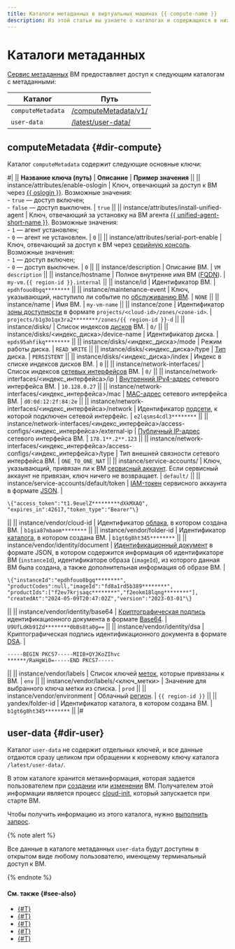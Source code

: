 ```yaml
---
title: Каталоги метаданных в виртуальных машинах {{ compute-name }}
description: Из этой статьи вы узнаете о каталогах и содержащихся в них ключах, доступных в сервисе метаданных виртуальных машин {{ compute-full-name }}.
---
```


# Каталоги метаданных

[Сервис метаданных](../vm-metadata.md) ВМ предоставляет доступ к следующим каталогам с метаданными:

| **Каталог** | **Путь** |
| --- | --- |
| `computeMetadata` | [/computeMetadata/v1/](#dir-compute) |
| `user-data` | [/latest/user-data/](#dir-user) |

## computeMetadata {#dir-compute}

Каталог `computeMetadata` содержит следующие основные ключи:

#|
|| **Название ключа (путь)** | **Описание** | **Пример значения** ||
|| instance/attributes/enable-oslogin | Ключ, отвечающий за доступ к ВМ через [{{ oslogin }}](../../../organization/concepts/os-login.md). Возможные значения:</br>- `true` — доступ включен;</br>- `false` — доступ выключен. | `true` ||
|| instance/attributes/install-unified-agent | Ключ, отвечающий за установку на ВМ агента [{{ unified-agent-short-name }}](../../../monitoring/concepts/data-collection/unified-agent/index.md). Возможные значения:</br>- `1` — агент установлен;</br>- `0` — агент не установлен. | `0` ||
|| instance/attributes/serial-port-enable | Ключ, отвечающий за доступ к ВМ через [серийную консоль](../../operations/serial-console/index.md). Возможные значения:</br>- `1` — доступ включен;</br>- `0` — доступ выключен. | `0` ||
|| instance/description | Описание ВМ. | `VM description` ||
|| instance/hostname | Полное внутренне имя ВМ ([FQDN](../network.md#hostname)). | `my-vm.{{ region-id }}.internal` ||
|| instance/id | Идентификатор ВМ. | `epdhfouo8bgq********` ||
|| instance/maintenance-event | Ключ, указывающий, наступило ли событие по [обслуживанию ВМ](../vm-policies.md). | `NONE` ||
|| instance/name | Имя ВМ. | `my-vm-name` ||
|| instance/zone | Идентификатор [зоны доступности](../../../overview/concepts/geo-scope.md) в формате `projects/<cloud-id>/zones/<zone-id>`. | `projects/b1g3o1qx3ra2********/zones/{{ region-id }}-d` ||
|| instance/disks/ | Список индексов [дисков](../disk.md) ВМ. | `0/` ||
|| instance/disks/<индекс_диска>/device-name | Идентификатор диска. | `epds95ahfikq********` ||
|| instance/disks/<индекс_диска>/mode | Режим работы диска. | `READ_WRITE` ||
|| instance/disks/<индекс_диска>/type | [Тип](../disk.md#disks-types) диска. | `PERSISTENT` ||
|| instance/disks/<индекс_диска>/index | Индекс в списке индексов дисков ВМ. | `0` ||
|| instance/network-interfaces/ | Список индексов [сетевых интерфейсов](../network.md) ВМ. | `0/` ||
|| instance/network-interfaces/<индекс_интерфейса>/ip | [Внутренний IPv4-адрес](../network.md#internal-ip) сетевого интерфейса ВМ. | `10.128.0.27` ||
|| instance/network-interfaces/<индекс_интерфейса>/mac | [MAC-адрес](../network.md#mac-address) сетевого интерфейса ВМ. | `d0:0d:12:2f:84:2e` ||
|| instance/network-interfaces/<индекс_интерфейса>/network | Идентификатор [подсети](../../../vpc/concepts/network.md#subnet), к которой подключен сетевой интерфейс. | `e2lqsms4cdl3********` ||
|| instance/network-interfaces/<индекс_интерфейса>/access-configs/<индекс_интерфейса>/external-ip | [Публичный IP-адрес](../network.md#public-ip) сетевого интерфейса ВМ. | `178.1**.2**.123` ||
|| instance/network-interfaces/<индекс_интерфейса>/access-configs/<индекс_интерфейса>/type | Тип внешней связности сетевого интерфейса ВМ. | `ONE_TO_ONE_NAT` ||
|| instance/service-accounts/ | Ключ, указывающий, привязан ли к ВМ [сервисный аккаунт](../../../iam/concepts/users/service-accounts.md). Если сервисный аккаунт не привязан, ключ ничего не возвращает. | `default/` ||
|| instance/service-accounts/default/token | [IAM-токен](../../../iam/concepts/authorization/iam-token.md) сервисного аккаунта в формате [JSON](https://ru.wikipedia.org/wiki/JSON). | 
```
\{"access_token":"t1.9euelZ*********dXkMXAQ",
"expires_in":42617,"token_type":"Bearer"\}
```
||
|| instance/vendor/cloud-id | Идентификатор [облака](../../../resource-manager/concepts/resources-hierarchy.md#cloud), в котором создана ВМ. | `b1gia87mbaom********` ||
|| instance/vendor/folder-id | Идентификатор [каталога](../../../resource-manager/concepts/resources-hierarchy.md#folder), в котором создана ВМ. | `b1gt6g8ht345********` ||
|| instance/vendor/identity/document | [Идентификационный документ](./identity-document.md) в формате JSON, в котором содержится информация об идентификаторе ВМ (`instanceId`), идентификаторе образа (`imageId`), из которого данная ВМ была создана, а также дополнительная информация об образе ВМ. | 
```
\{"instanceId":"epdhfouo8bgq********",
"productCodes":null,"imageId":"fd8a1rd5b389********",
"productIds":["f2ev7krjsaqc********","f2eokm18lqng********"],
"createdAt":"2024-05-09T20:47:02Z","version":"2023-03-01"\}
```
||
|| instance/vendor/identity/base64 | [Криптографическая подпись](./identity-document.md#signed-identity-documents) идентификационного документа в формате [Base64](https://www.base64encode.org/). | `U9UfLdKb91Zd********0bBs8ta0g==` ||
|| instance/vendor/identity/dsa | Криптографическая подпись идентификационного документа в формате [DSA](https://ru.wikipedia.org/wiki/DSA). | 
```
-----BEGIN PKCS7-----MIIB+QYJKoZIhvc
******/RaHgWi0=-----END PKCS7-----
```
||
|| instance/vendor/labels | Список ключей [меток](../../../resource-manager/concepts/labels.md), которые привязаны к ВМ. | `env` ||
|| instance/vendor/labels/<ключ_метки> | Значение для выбранного ключа метки из списка. | `prod` ||
|| instance/vendor/environment | Облачный [регион](../../../overview/concepts/region.md). | `{{ region-id }}` ||
|| yandex/folder-id | Идентификатор каталога, в котором создана ВМ. | `b1gt6g8ht345********` ||
|#


## user-data {#dir-user}

Каталог `user-data` не содержит отдельных ключей, и все данные отдаются сразу целиком при обращении к корневому ключу каталога `/latest/user-data/`.

В этом каталоге хранится метаинформация, которая задается пользователем при [создании](../../operations/index.md#vm-create) или [изменении](../../operations/vm-control/vm-update.md#change-metadata) ВМ. Получателем этой информации является процесс [cloud-init](https://cloudinit.readthedocs.io/en/latest/index.html), который запускается при старте ВМ.

Чтобы получить информацию из этого каталога, нужно [выполнить запрос](../../operations/vm-info/get-info.md#example4).

{% note alert %}

Все данные в каталоге метаданных `user-data` будут доступны в открытом виде любому пользователю, имеющему терминальный доступ к ВМ.

{% endnote %}

#### См. также {#see-also}

* [{#T}](../vm-metadata.md)
* [{#T}](./public-image-keys.md)
* [{#T}](./sending-metadata.md)
* [{#T}](./accessing-metadata.md)
* [{#T}](./identity-document.md)